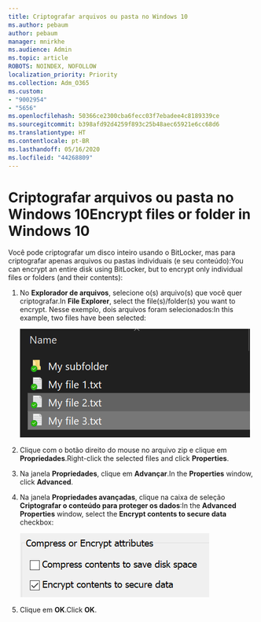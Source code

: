 ```yaml
---
title: Criptografar arquivos ou pasta no Windows 10
ms.author: pebaum
author: pebaum
manager: mnirkhe
ms.audience: Admin
ms.topic: article
ROBOTS: NOINDEX, NOFOLLOW
localization_priority: Priority
ms.collection: Adm_O365
ms.custom:
- "9002954"
- "5656"
ms.openlocfilehash: 50366ce2300cba6fecc03f7ebadee4c8189339ce
ms.sourcegitcommit: b398afd92d4259f893c25b48aec65921e6cc68d6
ms.translationtype: HT
ms.contentlocale: pt-BR
ms.lasthandoff: 05/16/2020
ms.locfileid: "44268809"
---
```

# <a name="encrypt-files-or-folder-in-windows-10"></a><span data-ttu-id="73afe-102">Criptografar arquivos ou pasta no Windows 10</span><span class="sxs-lookup"><span data-stu-id="73afe-102">Encrypt files or folder in Windows 10</span></span>

<span data-ttu-id="73afe-103">Você pode criptografar um disco inteiro usando o BitLocker, mas para criptografar apenas arquivos ou pastas individuais (e seu conteúdo):</span><span class="sxs-lookup"><span data-stu-id="73afe-103">You can encrypt an entire disk using BitLocker, but to encrypt only individual files or folders (and their contents):</span></span>

1. <span data-ttu-id="73afe-104">No **Explorador de arquivos**, selecione o(s) arquivo(s) que você quer criptografar.</span><span class="sxs-lookup"><span data-stu-id="73afe-104">In **File Explorer**, select the file(s)/folder(s) you want to encrypt.</span></span> <span data-ttu-id="73afe-105">Nesse exemplo, dois arquivos foram selecionados:</span><span class="sxs-lookup"><span data-stu-id="73afe-105">In this example, two files have been selected:</span></span>

    ![Selecionar arquivos ou pastas para criptografar](media/select-for-encrypting.png)

2. <span data-ttu-id="73afe-107">Clique com o botão direito do mouse no arquivo zip e clique em **Propriedades**.</span><span class="sxs-lookup"><span data-stu-id="73afe-107">Right-click the selected files and click **Properties**.</span></span>

3. <span data-ttu-id="73afe-108">Na janela **Propriedades**, clique em **Advançar**.</span><span class="sxs-lookup"><span data-stu-id="73afe-108">In the **Properties** window, click **Advanced**.</span></span>

4. <span data-ttu-id="73afe-109">Na janela **Propriedades avançadas**, clique na caixa de seleção **Criptografar o conteúdo para proteger os dados**:</span><span class="sxs-lookup"><span data-stu-id="73afe-109">In the **Advanced Properties** window, select the **Encrypt contents to secure data** checkbox:</span></span>

    ![Criptografar conteúdo](media/encrypt-contents.png)

5. <span data-ttu-id="73afe-111">Clique em **OK**.</span><span class="sxs-lookup"><span data-stu-id="73afe-111">Click **OK**.</span></span>
